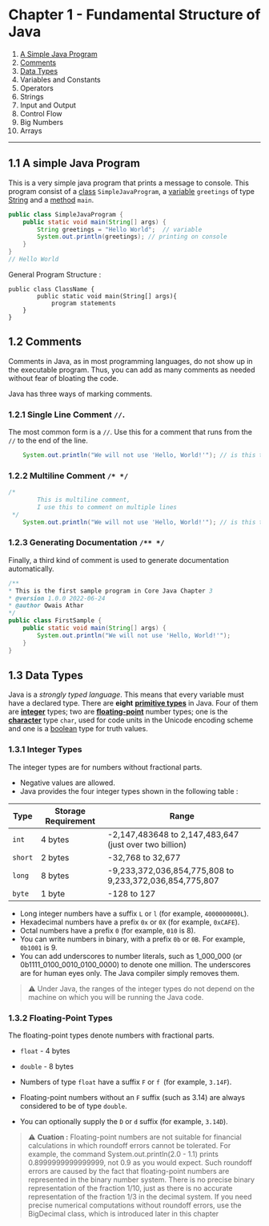 # Chapter 1 - Fundamental Structure of Java  
1. [A Simple Java Program](#11-a-simple-java-program)
2. [Comments](#12-comments)
3. [Data Types](#13-data-types)
4. Variables and Constants
5. Operators
6. Strings
7. Input and Output
8. Control Flow
9. Big Numbers 
10. Arrays
---
## 1.1 A simple Java Program
This is a very simple java program that prints a message to console. This program consist of a [class]() `SimpleJavaProgram`,
a [variable]() `greetings` of type [String]() and a [method]() `main`.
```java
public class SimpleJavaProgram {
    public static void main(String[] args) {
        String greetings = "Hello World";  // variable
        System.out.println(greetings); // printing on console
    }
}
// Hello World
```
General Program Structure :
```
public class ClassName {
        public static void main(String[] args){
            program statements
    }
}
```
## 1.2 Comments 
Comments in Java, as in most programming languages, do not show up in the
executable program. Thus, you can add as many comments as needed without
fear of bloating the code.

Java has three ways of marking comments.
### 1.2.1 Single Line Comment `//`.
The most common form is a `//`. Use this for a comment that runs from the `//` to the end
of the line.
```java
    System.out.println("We will not use 'Hello, World!'"); // is this too cute?
```
### 1.2.2 Multiline Comment `/* */`
```java
/*
        This is multiline comment,
        I use this to comment on multiple lines
 */
    System.out.println("We will not use 'Hello, World!'"); // is this too cute?
```
### 1.2.3 Generating Documentation `/** */`
Finally, a third kind of comment is used to generate documentation
automatically.

```java
/**
* This is the first sample program in Core Java Chapter 3
* @version 1.0.0 2022-06-24
* @author Owais Athar
*/
public class FirstSample {
    public static void main(String[] args) {
        System.out.println("We will not use 'Hello, World!'");
    }
}
```

## 1.3 Data Types 
Java is a _strongly typed language_. This means that every variable must have
a declared type. There are **eight** **[primitive types]()** in Java. Four of them are
**[integer](#131-integer-types)** types; two are **[floating-point]()** number types; one is the **[character]()** type
`char`, used for code units in the Unicode encoding scheme  and one is a [boolean]() type for truth values.

### 1.3.1 Integer Types
The integer types are for numbers without fractional parts. 
- Negative values are allowed. 
- Java provides the four integer types shown in the following table :

|Type|Storage Requirement|Range|
| --- | --- |---|
|`int`|4 bytes|-2,147,483648 to 2,147,483,647 (just over two billion)|
|`short`|2 bytes|-32,768 to 32,677 |
|`long`|8 bytes|-9,233,372,036,854,775,808 to 9,233,372,036,854,775,807 |
|`byte`|1 byte|-128 to 127|
- Long integer numbers have a suffix `L` or `l` (for example, `4000000000L`).
- Hexadecimal numbers have a prefix `0x` or `0X` (for example, `0xCAFE`).
- Octal numbers have a prefix `0` (for example, `010` is 8).
- You can write numbers in binary, with a prefix `0b` or `0B`. For example, `0b1001`
  is 9.
- You can add underscores to number literals, such as 1_000_000 (or
  0b1111_0100_0010_0100_0000) to denote one million. The underscores are for
  human eyes only. The Java compiler simply removes them.


> ⚠️ Under Java, the ranges of the integer types do not depend on the machine on
which you will be running the Java code.

### 1.3.2 Floating-Point Types
The floating-point types denote numbers with fractional parts.
- `float` - 4 bytes
- `double` - 8 bytes

- Numbers of type `float` have a suffix `F` or `f `(for example, `3.14F`).
- Floating-point numbers without an `F` suffix (such as 3.14) are always considered 
to be of type `double`.
- You can optionally supply the `D` or `d` suffix (for example, `3.14D`).

> ⚠️ **Cuation :** Floating-point numbers are not suitable for financial calculations in which
roundoff errors cannot be tolerated. For example, the command
System.out.println(2.0 - 1.1) prints 0.8999999999999999, not 0.9 as you
would expect. Such roundoff errors are caused by the fact that floating-point
numbers are represented in the binary number system. There is no precise
binary representation of the fraction 1/10, just as there is no accurate
representation of the fraction 1/3 in the decimal system. If you need precise
numerical computations without roundoff errors, use the BigDecimal class,
which is introduced later in this chapter